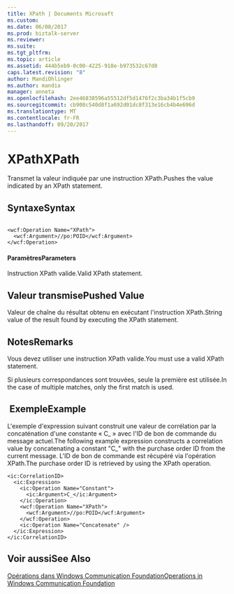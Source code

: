 ```yaml
---
title: XPath | Documents Microsoft
ms.custom: 
ms.date: 06/08/2017
ms.prod: biztalk-server
ms.reviewer: 
ms.suite: 
ms.tgt_pltfrm: 
ms.topic: article
ms.assetid: 444b5eb9-0c00-4225-918e-b973532c67d0
caps.latest.revision: "8"
author: MandiOhlinger
ms.author: mandia
manager: anneta
ms.openlocfilehash: 2ee46838596a55512df5d1476f2c3ba34b1f5cb9
ms.sourcegitcommit: cb908c540d8f1a692d01dc8f313e16cb4b4e696d
ms.translationtype: MT
ms.contentlocale: fr-FR
ms.lasthandoff: 09/20/2017
---
```

# <a name="xpath"></a><span data-ttu-id="c79cc-102">XPath</span><span class="sxs-lookup"><span data-stu-id="c79cc-102">XPath</span></span>
<span data-ttu-id="c79cc-103">Transmet la valeur indiquée par une instruction XPath.</span><span class="sxs-lookup"><span data-stu-id="c79cc-103">Pushes the value indicated by an XPath statement.</span></span>  
  
## <a name="syntax"></a><span data-ttu-id="c79cc-104">Syntaxe</span><span class="sxs-lookup"><span data-stu-id="c79cc-104">Syntax</span></span>  
  
```  
  
<wcf:Operation Name="XPath">  
  <wcf:Argument>//po:POID</wcf:Argument>  
</wcf:Operation>  
```  
  
#### <a name="parameters"></a><span data-ttu-id="c79cc-105">Paramètres</span><span class="sxs-lookup"><span data-stu-id="c79cc-105">Parameters</span></span>  
 <span data-ttu-id="c79cc-106">Instruction XPath valide.</span><span class="sxs-lookup"><span data-stu-id="c79cc-106">Valid XPath statement.</span></span>  
  
## <a name="pushed-value"></a><span data-ttu-id="c79cc-107">Valeur transmise</span><span class="sxs-lookup"><span data-stu-id="c79cc-107">Pushed Value</span></span>  
 <span data-ttu-id="c79cc-108">Valeur de chaîne du résultat obtenu en exécutant l'instruction XPath.</span><span class="sxs-lookup"><span data-stu-id="c79cc-108">String value of the result found by executing the XPath statement.</span></span>  
  
## <a name="remarks"></a><span data-ttu-id="c79cc-109">Notes</span><span class="sxs-lookup"><span data-stu-id="c79cc-109">Remarks</span></span>  
 <span data-ttu-id="c79cc-110">Vous devez utiliser une instruction XPath valide.</span><span class="sxs-lookup"><span data-stu-id="c79cc-110">You must use a valid XPath statement.</span></span>  
  
 <span data-ttu-id="c79cc-111">Si plusieurs correspondances sont trouvées, seule la première est utilisée.</span><span class="sxs-lookup"><span data-stu-id="c79cc-111">In the case of multiple matches, only the first match is used.</span></span>  
  
## <a name="example"></a><span data-ttu-id="c79cc-112"> Exemple</span><span class="sxs-lookup"><span data-stu-id="c79cc-112">Example</span></span>  
 <span data-ttu-id="c79cc-113">L'exemple d'expression suivant construit une valeur de corrélation par la concaténation d'une constante « C_ » avec l'ID de bon de commande du message actuel.</span><span class="sxs-lookup"><span data-stu-id="c79cc-113">The following example expression constructs a correlation value by concatenating a constant "C_" with the purchase order ID from the current message.</span></span> <span data-ttu-id="c79cc-114">L'ID de bon de commande est récupéré via l'opération XPath.</span><span class="sxs-lookup"><span data-stu-id="c79cc-114">The purchase order ID is retrieved by using the XPath operation.</span></span>  
  
```  
<ic:CorrelationID>  
  <ic:Expression>  
    <ic:Operation Name="Constant">  
      <ic:Argument>C_</ic:Argument>  
    </ic:Operation>  
    <wcf:Operation Name="XPath">  
      <wcf:Argument>//po:POID</wcf:Argument>  
    </wcf:Operation>  
    <ic:Operation Name="Concatenate" />  
  </ic:Expression>  
</ic:CorrelationID>  
```  
  
## <a name="see-also"></a><span data-ttu-id="c79cc-115">Voir aussi</span><span class="sxs-lookup"><span data-stu-id="c79cc-115">See Also</span></span>  
 [<span data-ttu-id="c79cc-116">Opérations dans Windows Communication Foundation</span><span class="sxs-lookup"><span data-stu-id="c79cc-116">Operations in Windows Communication Foundation</span></span>](../core/operations-in-windows-communication-foundation.md)